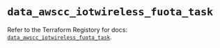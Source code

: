 # `data_awscc_iotwireless_fuota_task`

Refer to the Terraform Registory for docs: [`data_awscc_iotwireless_fuota_task`](https://registry.terraform.io/providers/hashicorp/awscc/0.70.0/docs/data-sources/iotwireless_fuota_task).
